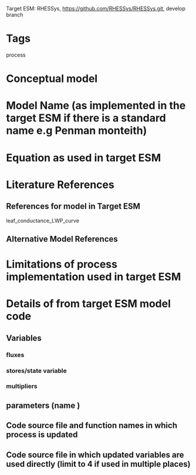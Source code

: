 
Target ESM: RHESSys, https://github.com/RHESSys/RHESSys.git, develop branch 

# Tags
process

# Conceptual model
# Model Name (as implemented in the target ESM if there is a standard name e.g Penman monteith)
# Equation as used in target ESM

# Literature References
## References for model in Target ESM

leaf_conductance_LWP_curve
## Alternative Model References

# Limitations of process implementation used in target ESM




# Details of  from target ESM model code
##  Variables
### fluxes
### stores/state variable

### multipliers


## parameters (name )


## Code source file and function names in which process is updated
## Code source file in which updated variables are used directly (limit to 4 if used in multiple places)









